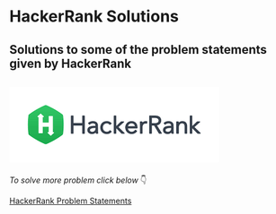 # HackerRank Solutions

## Solutions to some of the problem statements given by HackerRank




![](https://github.com/PD606/HackerRank_Solutions/blob/master/HR.png)
---
*To solve more problem click below* :point_down: 

[HackerRank Problem Statements](https://www.hackerrank.com/domains/python)

